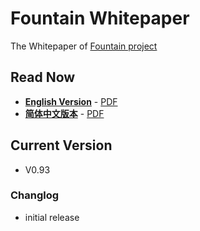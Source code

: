 # Fountain Whitepaper

The Whitepaper of [Fountain project](https://fountainhub.com)

## Read Now

- **[English Version](./WP-Doc/en/Fountain-Whitepaper-en.md)** - [PDF](./WP-Doc/en/Fountain-Whitepaper-en.pdf)
- **[简体中文版本](./WP-Doc/zh-cn/Fountain-Whitepaper-cn.md)** - [PDF](./WP-Doc/zh-cn/Fountain-Whitepaper-cn.pdf)

## Current Version

- V0.93

### Changlog

- initial release
